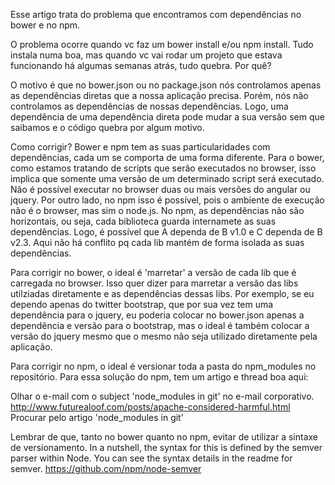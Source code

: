 Esse artigo trata do problema que encontramos com dependências no bower e no npm.

O problema ocorre quando vc faz um bower install e/ou npm install. Tudo instala numa boa, mas quando vc vai rodar um projeto que estava funcionando há algumas semanas atrás, tudo quebra. Por quê?

O motivo é que no bower.json ou no package.json nós controlamos apenas as dependências diretas que a nossa aplicação precisa. Porém, nós não controlamos as dependências de nossas dependências. Logo, uma dependência de uma dependência direta pode mudar a sua versão sem que saibamos e o código quebra por algum motivo.

Como corrigir?
Bower e npm tem as suas particularidades com dependências, cada um se comporta de uma forma diferente.
Para o bower, como estamos tratando de scripts que serão executados no browser, isso implica que somente uma versão de um determinado script será executado. Não é possível executar no browser duas ou mais versões do angular ou jquery. Por outro lado, no npm isso é possível, pois o ambiente de execução não é o browser, mas sim o node.js. No npm, as dependências não são horizontais, ou seja, cada biblioteca guarda internamete as suas dependências. Logo, é possível que A dependa de B v1.0 e C dependa de B v2.3. Aqui não há conflito pq cada lib mantém de forma isolada as suas dependências.

Para corrigir no bower, o ideal é 'marretar' a versão de cada lib que é carregada no browser. Isso quer dizer para marretar a versão das libs utilziadas diretamente e as dependências dessas libs. Por exemplo, se eu dependo apenas do twitter bootstrap, que por sua vez tem uma dependência para o jquery, eu poderia colocar no bower.json apenas a dependência e versão para o bootstrap, mas o ideal é também colocar a versão do jquery mesmo que o mesmo não seja utilizado diretamente pela aplicação.

Para corrigir no npm, o ideal é versionar toda a pasta do npm_modules no repositório.
Para essa solução do npm, tem um artigo e thread boa aqui:

Olhar o e-mail com o subject 'node_modules in git' no e-mail corporativo.
http://www.futurealoof.com/posts/apache-considered-harmful.html
Procurar pelo artigo 'node_modules in git'


Lembrar de que, tanto no bower quanto no npm, evitar de utilizar a sintaxe de versionamento.
In a nutshell, the syntax for this is defined by the semver parser within Node. You can see the syntax details in the readme for semver.
https://github.com/npm/node-semver
